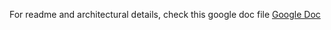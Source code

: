 For readme and architectural details, check this google doc file
[Google Doc](https://docs.google.com/document/d/1QBnb1RBwjQbjT-xpmwVbgVyiqPLwxHTsCAKozy3Hjgw/edit?usp=sharing)
